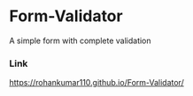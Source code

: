 # Form-Validator
A simple form with complete validation

### Link
https://rohankumar110.github.io/Form-Validator/
